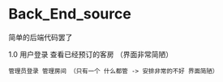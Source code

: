 # Back_End_source

简单的后端代码罢了

1.0 用户登录 查看已经预订的客房 （界面非常简陋）

    管理员登录 管理房间 （只有一个 什么都管 -> 安排非常的不好 界面简陋）
   
